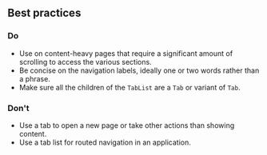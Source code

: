 ## Best practices

### Do

- Use on content-heavy pages that require a significant amount of scrolling to access the various sections.
- Be concise on the navigation labels, ideally one or two words rather than a phrase.
- Make sure all the children of the `TabList` are a `Tab` or variant of `Tab`.

### Don't

- Use a tab to open a new page or take other actions than showing content.
- Use a tab list for routed navigation in an application.
